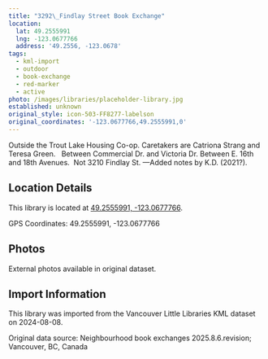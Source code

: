 ```yaml
---
title: "3292\_Findlay Street Book Exchange"
location:
  lat: 49.2555991
  lng: -123.0677766
  address: '49.2556, -123.0678'
tags:
  - kml-import
  - outdoor
  - book-exchange
  - red-marker
  - active
photo: /images/libraries/placeholder-library.jpg
established: unknown
original_style: icon-503-FF8277-labelson
original_coordinates: '-123.0677766,49.2555991,0'
---
```

Outside the Trout Lake Housing Co-op.
 Caretakers are Catriona Strang and 
Teresa Green.  
Between Commercial Dr. and Victoria Dr.
Between E. 16th and 18th Avenues.  
Not 3210 Findlay St.
—Added notes by K.D. (2021?).

## Location Details

This library is located at [49.2555991, -123.0677766](https://www.google.com/maps?q=49.2555991,-123.0677766).

GPS Coordinates: 49.2555991, -123.0677766

## Photos

External photos available in original dataset.

## Import Information

This library was imported from the Vancouver Little Libraries KML dataset on 2024-08-08.

Original data source: Neighbourhood book exchanges 2025.8.6.revision; Vancouver, BC, Canada
